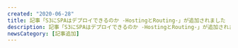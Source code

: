 ```yaml
---
created: "2020-06-28"
title: 記事「S3にSPAはデプロイできるのか -HostingとRouting-」が追加されました
description: 記事「S3にSPAはデプロイできるのか -HostingとRouting-」が追加されました。
newsCategory: [記事追加]
---
```

